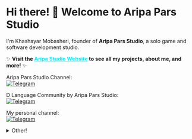 <h1>Hi there! 👋 Welcome to Aripa Pars Studio </h1>
<p>I'm Khashayar Mobasheri, founder of <b>Aripa Pars Studio</b>, a solo game and software development studio.</p>
<p>✨ <b>Visit the <a href="https://aripastudio.github.io/AripaStudio/" style="color: #00f0ff; font-weight: bold;">Aripa Studio Website</a> to see all my projects, about me, and more!</b> ✨</p>
<p>
  Aripa Pars Studio Channel:<br>
  <a href="https://t.me/AripaStudio">
    <img src="https://img.shields.io/badge/Telegram-Channel-blue?style=for-the-badge&logo=telegram&logoColor=white" alt="Telegram">
  </a>
</p>

<p>
  D Language Community by Aripa Pars Studio:<br>
  <a href="https://t.me/DLanguageAP">
    <img src="https://img.shields.io/badge/Telegram-Community-blueviolet?style=for-the-badge&logo=telegram&logoColor=white" alt="Telegram">
  </a>
</p>

<p>
  My personal channel:<br>
  <a href="https://t.me/khashayarAP">
    <img src="https://img.shields.io/badge/Telegram-Channel-grey?style=for-the-badge&logo=telegram&logoColor=white" alt="Telegram">
  </a>
</p>

<details>
  <summary>Other!</summary>

  <h2> Github Trophies : </h2>
<p  align="left"> 
  <img src="https://github-profile-trophy.vercel.app/?username=AripaStudio&theme=juicyfresh&margin-w=10" alt="GitHub Trophies" />
</p>
<h2> Github Stats : </h2>
<img src="https://github-readme-stats.vercel.app/api?username=Aripastudio&show_icons=true&theme=dark" alt="GitHub Stats">

<h2> Github Streak : </h2>
<p>
<img src="https://github-readme-streak-stats.herokuapp.com/?user=AripaStudio&theme=white" alt="GitHub Streak">
</p>



 
</details>
